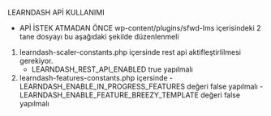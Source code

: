 LEARNDASH APİ KULLANIMI
* APİ İSTEK ATMADAN ÖNCE wp-content/plugins/sfwd-lms içerisindeki 2 tane dosyayı bu aşağıdaki şekilde düzenlenmeli

1)	learndash-scaler-constants.php içersinde rest api aktifleştirlilmesi gerekiyor.
       - LEARNDASH_REST_API_ENABLED true yapılmalı
2) 	learndash-features-constants.php içersinde
      -LEARNDASH_ENABLE_IN_PROGRESS_FEATURES  değeri false yapılmalı
      -LEARNDASH_ENABLE_FEATURE_BREEZY_TEMPLATE değeri false yapılmalı

